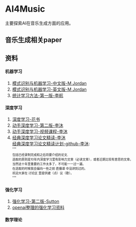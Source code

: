 # AI4Music
主要探索AI在音乐生成方面的应用。

## 音乐生成相关paper

## 资料
#### 机器学习
1. [模式识别与机器学习-中文版-M Jordan](https://mqshen.gitbooks.io/prml/content/Chapter11/markov_chain_monte_carlo.html)  
2. [模式识别与机器学习-英文版-M Jordan](https://www.microsoft.com/en-us/research/uploads/prod/2006/01/Bishop-Pattern-Recognition-and-Machine-Learning-2006.pdf)  
3. [统计学习方法-第一版-李航](http://www.wenqujingdian.com/Public/editor/attached/file/20180329/20180329091649_18643.pdf)  
[]()

[]()

#### 深度学习
1. [深度学习-花书](https://www.deeplearningbook.org/)  
2. [动手深度学习-第二版-李沐](https://zh.d2l.ai/chapter_preface/index.html)  
3. [动手深度学习-视频课程-李沐](https://space.bilibili.com/1567748478/channel/seriesdetail?sid=358497)  
4. [经典深度学习论文精读-李沐](https://space.bilibili.com/1567748478/channel/seriesdetail?sid=398820)  
   [经典深度学习论文精读计划-github-李沐](https://github.com/mli/paper-reading/):  
   '''  
   <font size=1>包括已经录制完成和之后将要介绍的论文.  
   选取的原则是10年内深度学习里有影响力文章（必读文章），或者近期比较有意思的文章。  
   当然这十年里重要的工作太多了，不可能一一过一遍。  
   在选取的时候我会偏向一些之前 直播课 中没讲到过的。   
   欢迎大家在 讨论区 里提供建（点）议（歌）。</font>  
   '''

[]()

#### 强化学习
1. [强化学习-第二版-Sutton](http://www.incompleteideas.net/book/the-book.html)  
2. [openai整理的强化学习资料](https://spinningup.openai.com/en/latest/user/introduction.html)  

#### 数学理论
